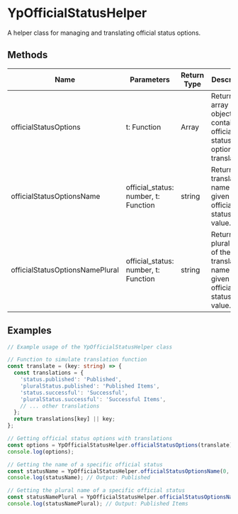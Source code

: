 # YpOfficialStatusHelper

A helper class for managing and translating official status options.

## Methods

| Name                           | Parameters                  | Return Type | Description                                                                 |
|--------------------------------|-----------------------------|-------------|-----------------------------------------------------------------------------|
| officialStatusOptions          | t: Function                 | Array       | Returns an array of objects containing official status options and translations. |
| officialStatusOptionsName      | official_status: number, t: Function | string       | Returns the translated name for a given official status value.              |
| officialStatusOptionsNamePlural| official_status: number, t: Function | string       | Returns the plural form of the translated name for a given official status value. |

## Examples

```typescript
// Example usage of the YpOfficialStatusHelper class

// Function to simulate translation function
const translate = (key: string) => {
  const translations = {
    'status.published': 'Published',
    'pluralStatus.published': 'Published Items',
    'status.successful': 'Successful',
    'pluralStatus.successful': 'Successful Items',
    // ... other translations
  };
  return translations[key] || key;
};

// Getting official status options with translations
const options = YpOfficialStatusHelper.officialStatusOptions(translate);
console.log(options);

// Getting the name of a specific official status
const statusName = YpOfficialStatusHelper.officialStatusOptionsName(0, translate);
console.log(statusName); // Output: Published

// Getting the plural name of a specific official status
const statusNamePlural = YpOfficialStatusHelper.officialStatusOptionsNamePlural(0, translate);
console.log(statusNamePlural); // Output: Published Items
```